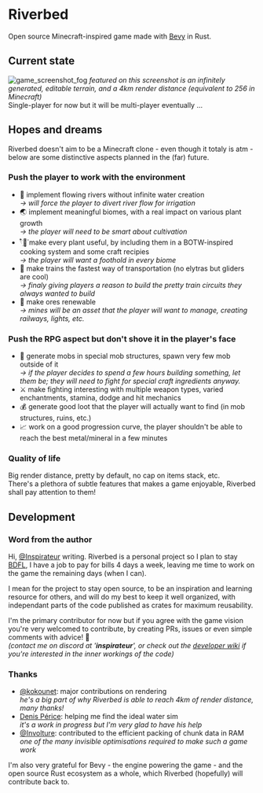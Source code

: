 # Riverbed
Open source Minecraft-inspired game made with [Bevy](https://bevyengine.org/) in Rust.

## Current state
![game_screenshot_fog](https://github.com/Inspirateur/riverbed/assets/22746898/49501ffd-d6f7-4d23-84ab-aef415d7e3be)
*featured on this screenshot is an infinitely generated, editable terrain, and a 4km render distance (equivalent to 256 in Minecraft)*  
Single-player for now but it will be multi-player eventually ...

## Hopes and dreams
Riverbed doesn't aim to be a Minecraft clone - even though it totaly is atm - below are some distinctive aspects planned in the (far) future.

### Push the player to work with the environment
- 🌊 implement flowing rivers without infinite water creation  
  *→ will force the player to divert river flow for irrigation*
- 🌏 implement meaningful biomes, with a real impact on various plant growth  
  *→ the player will need to be smart about cultivation*
- 𓍢ִ໋🌷͙֒ make every plant useful, by including them in a BOTW-inspired cooking system and some craft recipies  
  *→ the player will want a foothold in every biome*
- 🚂 make trains the fastest way of transportation (no elytras but gliders are cool)  
  *→ finaly giving players a reason to build the pretty train circuits they always wanted to build*
- 💎 make ores renewable  
  *→ mines will be an asset that the player will want to manage, creating railways, lights, etc.*

### Push the RPG aspect but don't shove it in the player's face
- 👹 generate mobs in special mob structures, spawn very few mob outside of it  
  *→ if the player decides to spend a few hours building something, let them be; they will need to fight for special craft ingredients anyway.*
- ⚔️ make fighting interesting with multiple weapon types, varied enchantments, stamina, dodge and hit mechanics 
- 💰 generate good loot that the player will actually want to find (in mob structures, ruins, etc.)
- 📈 work on a good progression curve, the player shouldn't be able to reach the best metal/mineral in a few minutes

### Quality of life
Big render distance, pretty by default, no cap on items stack, etc.  
There's a plethora of subtle features that makes a game enjoyable, Riverbed shall pay attention to them!

## Development
### Word from the author
Hi, [@Inspirateur](https://github.com/Inspirateur) writing.
Riverbed is a personal project so I plan to stay [BDFL](https://en.wikipedia.org/wiki/Benevolent_dictator_for_life), I have a job to pay for bills 4 days a week, leaving me time to work on the game the remaining days (when I can). 

I mean for the project to stay open source, to be an inspiration and learning resource for others, and will do my best to keep it well organized, with independant parts of the code published as crates for maximum reusability.

I'm the primary contributor for now but if you agree with the game vision you're very welcomed to contribute, by creating PRs, issues or even simple comments with advice! 🙂  
*(contact me on discord at '**inspirateur**', or check out the [developer wiki](https://github.com/Inspirateur/riverbed/wiki/Riverbed-Developer-Wiki) if you're interested in the inner workings of the code)*

### Thanks
- [@kokounet](https://github.com/kokounet): major contributions on rendering  
*he's a big part of why Riverbed is able to reach 4km of render distance, many thanks!*
- [Denis Périce](https://denis-perice.github.io/): helping me find the ideal water sim  
*it's a work in progress but I'm very glad to have his help*
- [@Involture](https://github.com/Involture): contributed to the efficient packing of chunk data in RAM  
*one of the many invisible optimisations required to make such a game work*

I'm also very grateful for Bevy - the engine powering the game - and the open source Rust ecosystem as a whole, which Riverbed (hopefully) will contribute back to.

